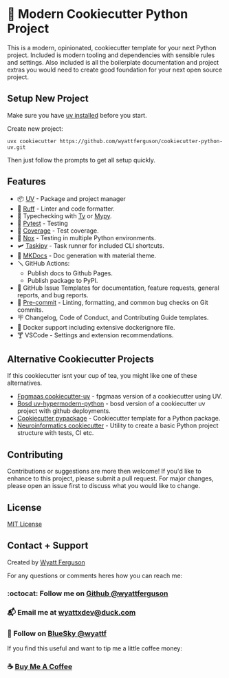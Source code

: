# :snake: Modern Cookiecutter Python Project

This is a modern, opinionated, cookiecutter template for your next Python project. Included is modern tooling and dependencies with sensible rules and settings. Also included is all the boilerplate documentation and project extras you would need to create good foundation for your next open source project.

## Setup New Project

Make sure you have [uv installed](https://docs.astral.sh/uv/getting-started/installation/#installation-methods) before you start.

Create new project:

```
uvx cookiecutter https://github.com/wyattferguson/cookiecutter-python-uv.git
```

Then just follow the prompts to get all setup quickly.

## Features

- :package: [UV](https://docs.astral.sh/uv/) - Package and project manager
- :crab: [Ruff](https://docs.astral.sh/ruff/) - Linter and code formatter.
- :bug: Typechecking with [Ty](https://github.com/astral-sh/ty) or [Mypy](https://www.mypy-lang.org/).
- :test_tube: [Pytest](https://docs.pytest.org/en/stable/) - Testing
- :telescope: [Coverage](https://coverage.readthedocs.io/en/7.6.12/) - Test coverage.
- :shaved_ice: [Nox](https://nox.thea.codes/en/stable/index.html) - Testing in multiple Python environments.
- :small_airplane: [Taskipy](https://github.com/taskipy/taskipy) - Task runner for included CLI shortcuts.
- :vhs: [MKDocs](https://squidfunk.github.io/mkdocs-material/) - Doc generation with material theme.
- :screwdriver: GitHub Actions:
  - Publish docs to Github Pages.
  - Publish package to PyPI.
- :tropical_drink: GitHub Issue Templates for documentation, feature requests, general reports, and bug reports.
- :cactus: [Pre-commit](https://pre-commit.com/) - Linting, formatting, and common bug checks on Git commits.
- :placard: Changelog, Code of Conduct, and Contributing Guide templates.
- :whale2: Docker support including extensive dockerignore file.
- :cocktail: VSCode - Settings and extension recommendations.

## Alternative Cookiecutter Projects

If this cookiecutter isnt your cup of tea, you might like one of these alternatives.

- [Fpgmaas cookiecutter-uv](https://github.com/fpgmaas/cookiecutter-uv) - fpgmaas version of a cookiecutter using UV.
- [Bosd uv-hypermodern-python](https://github.com/bosd/cookiecutter-uv-hypermodern-python) - bosd version of a cookiecutter uv project with github deployments.
- [Cookiecutter pypackage](https://github.com/audreyfeldroy/cookiecutter-pypackage) - Cookiecutter template for a Python package.
- [Neuroinformatics cookiecutter](https://github.com/neuroinformatics-unit/python-cookiecutter) - Utility to create a basic Python project structure with tests, CI etc.

## Contributing

Contributions or suggestions are more then welcome! If you'd like to enhance to this project, please submit a pull request. For major changes, please open an issue first to discuss what you would like to change.

## License

[MIT License](https://github.com/wyattferguson/cookiecutter-python-uv/blob/main/LICENSE)

## Contact + Support

Created by [Wyatt Ferguson](https://github.com/wyattferguson)

For any questions or comments heres how you can reach me:

### :octocat: Follow me on [Github @wyattferguson](https://github.com/wyattferguson)

### :mailbox_with_mail: Email me at [wyattxdev@duck.com](wyattxdev@duck.com)

### :tropical_drink: Follow on [BlueSky @wyattf](https://wyattf.bsky.social)

If you find this useful and want to tip me a little coffee money:

### :coffee: [Buy Me A Coffee](https://www.buymeacoffee.com/wyattferguson)
